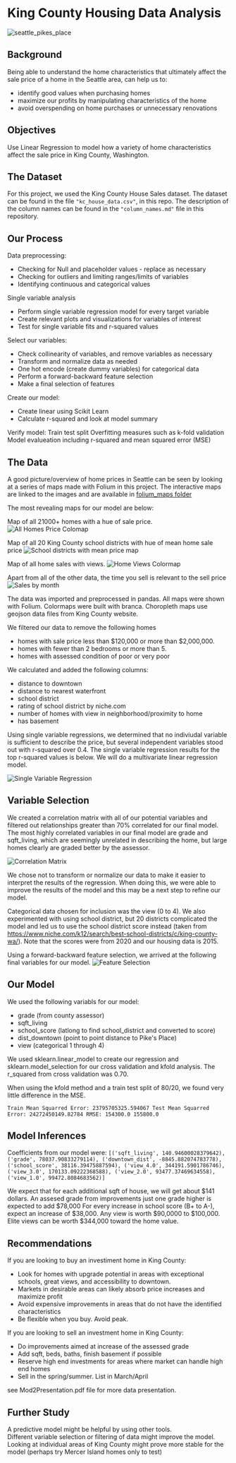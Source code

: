 
# King County Housing Data Analysis

![seattle_pikes_place](https://github.com/sciencelee/dsc-mod-2-project-v2-1-online-ds-sp-000/blob/master/images/seattle-4748986_640.jpg)


## Background

Being able to understand the home characteristics that ultimately affect the sale price of a home in the Seattle area, can help us to:
* identify good values when purchasing homes
* maximize our profits by manipulating characteristics of the home
* avoid overspending on home purchases or unnecessary renovations


## Objectives
Use Linear Regression to model how a variety of home characteristics affect the sale price in King County, Washington.


## The Dataset

For this project, we used the King County House Sales dataset. The dataset can be found in the file `"kc_house_data.csv"`, in this repo. The description of the column names can be found in the `"column_names.md"` file in this repository. 


## Our Process

Data preprocessing:
* Checking for Null and placeholder values - replace as necessary
* Checking for outliers and limiting ranges/limits of variables
* Identifying continuous and categorical values

Single variable analysis
* Perform single variable regression model for every target variable
* Create relevant plots and visualizations for variables of interest 
* Test for single variable fits and r-squared values

Select our variables:
* Check collinearity of variables, and remove variables as necessary
* Transform and normalize data as needed
* One hot encode (create dummy variables) for categorical data
* Perform a forward-backward feature selection
* Make a final selection of features

Create our model:
* Create linear using Scikit Learn
* Calculate r-squared and look at model summary

Verify model:
Train test split
Overfitting measures such as k-fold validation
Model evalueation including r-squared and mean squared error (MSE)


## The Data
A good picture/overview of home prices in Seattle can be seen by looking at a series of maps made with Folium in this project.
The interactive maps are linked to the images and are available in [folium_maps folder](https://github.com/sciencelee/dsc-mod-2-project-v2-1-online-ds-sp-000/tree/master/folium_maps)

The most revealing maps for our model are below:

Map of all 21000+ homes with a hue of sale price.
![All Homes Price Colomap](https://github.com/sciencelee/dsc-mod-2-project-v2-1-online-ds-sp-000/blob/master/images/colormap_price.png)

Map of all 20 King County school districts with hue of mean home sale price
![School districts with mean price map](https://github.com/sciencelee/dsc-mod-2-project-v2-1-online-ds-sp-000/blob/master/images/school_dist_choropleth.png)

Map of all home sales with views.
![Home Views Colormap](https://github.com/sciencelee/dsc-mod-2-project-v2-1-online-ds-sp-000/blob/master/images/view_colormap.png)

Apart from all of the other data, the time you sell is relevant to the sell price
![Sales by month](https://github.com/sciencelee/dsc-mod-2-project-v2-1-online-ds-sp-000/blob/master/images/Mean_sale_month.png)

The data was imported and preprocessed in pandas.  All maps were shown with Folium.  Colormaps were built with branca.  Choropleth maps use geojson data files from King County website.

We filtered our data to remove the following homes
*  homes with sale price less than $120,000 or more than $2,000,000.
*  homes with fewer than 2 bedrooms or more than 5.
*  homes with assessed condition of poor or very poor

We calculated and added the following columns:
* distance to downtown
* distance to nearest waterfront
* school district
* rating of school district by niche.com
* number of homes with view in neighborhood/proximity to home
* has basement

Using single variable regressions, we determined that no indiviudal variable is sufficient to describe the price, but several independent variables stood out with r-squared over 0.4.  The single variable regression results for the top r-squared values is below.  We will do a multivariate linear regression model.

![Single Variable Regression](https://github.com/sciencelee/dsc-mod-2-project-v2-1-online-ds-sp-000/blob/master/images/single_var_regression.png)

## Variable Selection
We created a correlation matrix with all of our potential variables and filtered out relationships greater than 70% correlated for our final model.  The most highly correlated variables in our final model are grade and sqft_living, which are seemingly unrelated in describing the home, but large homes clearly are graded better by the assessor.

![Correlation Matrix](https://github.com/sciencelee/dsc-mod-2-project-v2-1-online-ds-sp-000/blob/master/images/single_var_regression.png)

We chose not to transform or normalize our data to make it easier to interpret the results of the regression. When doing this, we were able to improve the results of the model and this may be a next step to refine our model.

Categorical data chosen for inclusion was the view (0 to 4).  We also experimented with using school district, but 20 districts complicated the model and led us to use the school district score instead (taken from https://www.niche.com/k12/search/best-school-districts/c/king-county-wa/). Note that the scores were from 2020 and our housing data is 2015.

Using a forward-backward feature selection, we arrived at the following final variables for our model.
![Feature Selection](https://github.com/sciencelee/dsc-mod-2-project-v2-1-online-ds-sp-000/blob/master/images/selected_variables.png)

## Our Model
We used the following variabls for our model:
* grade (from county assessor)
* sqft_living
* school_score (latlong to find school_district and converted to score)
* dist_downtown (point to point distance to Pike's Place)
* view (categorical 1 through 4)

We used sklearn.linear_model to create our regression and sklearn.model_selection for our cross validation and kfold analysis.
The r_squared from cross validation was 0.70.

When using the kfold method and a train test split of 80/20, we found very little difference in the MSE.

`
Train Mean Squarred Error: 23795705325.594067
Test Mean Squarred Error: 24272450149.82784
RMSE: 154300.0 155800.0
`

## Model Inferences
Coefficients from our model were:
`
[('sqft_living', 140.94600028379642),
 ('grade', 78037.90833279114),
 ('downtown_dist', -8845.882074783778),
 ('school_score', 38116.39475887594),
 ('view_4.0', 344191.5901786746),
 ('view_3.0', 170133.09222368588),
 ('view_2.0', 93477.37469634558),
 ('view_1.0', 99472.8084683562)]
`

We expect that for each additional sqft of house, we will get about $141 dollars.
An assesed grade from improvements just one grade higher is expected to add $78,000
For every increase in school score (B+ to A-), expect an increase of $38,000.
Any view is worth $90,0000 to $100,000.  Elite views can be worth $344,000 toward the home value.

## Recommendations
If you are looking to buy an investiment home in King County:
* Look for homes with upgrade potential in areas with exceptional schools, great views, and accessibility to downtown.
* Markets in desirable areas can likely absorb price increases and maximize profit
* Avoid expensive improvements in areas that do not have the identified characteristics
* Be flexible when you buy.  Avoid peak.

If you are looking to sell an investment home in King County:
* Do improvements aimed at increase of the assessed grade
* Add sqft, beds, baths, finish basement if possible
* Reserve high end investments for areas where market can handle high end homes
* Sell in the spring/summer.  List in March/April

see Mod2Presentation.pdf file for more data presentation.


## Further Study
A predictive model might be helpful by using other tools.  
Different variable selection or filtering of data might improve the model.
Looking at individual areas of King County might prove more stable for the model (perhaps try Mercer Island homes only to test)


